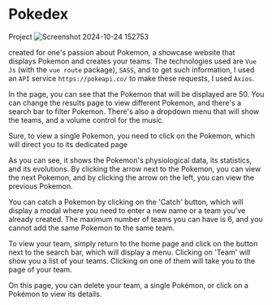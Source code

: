 # Pokedex


Project ![Screenshot 2024-10-24 152753](https://github.com/user-attachments/assets/c9394281-cf20-4ae5-8a12-117a143614a2)

created for one's passion about Pokemon, a showcase website that displays Pokemon and creates your teams. The technologies used are `Vue Js` (with the `vue route` package), `SASS`, and to get such information, I used an `API` service `https://pokeapi.co/` to make these requests, I used `Axios`.

In the page, you can see that the Pokemon that will be displayed are 50. You can change the results page to view different Pokemon, and there's a search bar to filter Pokemon. There's also a dropdown menu that will show the teams, and a volume control for the music.

Sure, to view a single Pokemon, you need to click on the Pokemon, which will direct you to its dedicated page

As you can see, it shows the Pokemon's physiological data, its statistics, and its evolutions. By clicking the arrow next to the Pokemon, you can view the next Pokemon, and by clicking the arrow on the left, you can view the previous Pokemon.

You can catch a Pokemon by clicking on the 'Catch' button, which will display a modal where you need to enter a new name or a team you've already created. The maximum number of teams you can have is 6, and you cannot add the same Pokemon to the same team.

To view your team, simply return to the home page and click on the button next to the search bar, which will display a menu. Clicking on 'Team' will show you a list of your teams. Clicking on one of them will take you to the page of your team.

On this page, you can delete your team, a single Pokémon, or click on a Pokémon to view its details.
